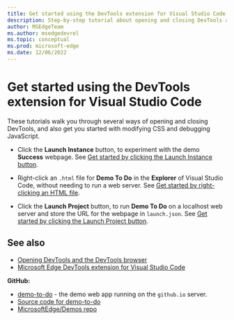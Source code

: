 ```yaml
---
title: Get started using the DevTools extension for Visual Studio Code
description: Step-by-step tutorial about opening and closing DevTools and using it to modify CSS and debug JavaScript.
author: MSEdgeTeam
ms.author: msedgedevrel
ms.topic: conceptual
ms.prod: microsoft-edge
ms.date: 12/06/2022
---
```

# Get started using the DevTools extension for Visual Studio Code

These tutorials walk you through several ways of opening and closing DevTools, and also get you started with modifying CSS and debugging JavaScript.

*  Click the **Launch Instance** button, to experiment with the demo **Success** webpage.  See [Get started by clicking the Launch Instance button](./get-started-launch-instance.md).

*  Right-click an `.html` file for **Demo To Do** in the **Explorer** of Visual Studio Code, without needing to run a web server.  See [Get started by right-clicking an HTML file](./get-started-right-click-html.md).

*  Click the **Launch Project** button, to run **Demo To Do** on a localhost web server and store the URL for the webpage in `launch.json`.  See [Get started by clicking the Launch Project button](./get-started-launch-project.md).


<!-- ====================================================================== -->
## See also

* [Opening DevTools and the DevTools browser](./open-devtools-and-embedded-browser.md)
* [Microsoft Edge DevTools extension for Visual Studio Code](../microsoft-edge-devtools-extension.md)

**GitHub:**

* [demo-to-do](https://microsoftedge.github.io/Demos/demo-to-do/) - the demo web app running on the `github.io` server.
* [Source code for demo-to-do](https://github.com/MicrosoftEdge/Demos/tree/main/demo-to-do)
* [MicrosoftEdge/Demos repo](https://github.com/MicrosoftEdge/Demos)
